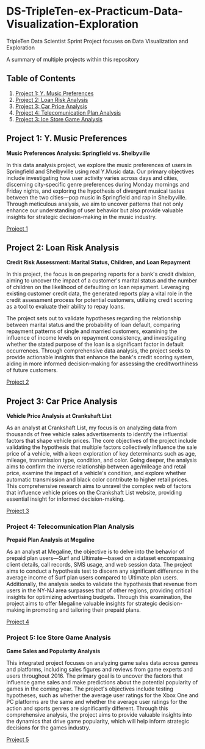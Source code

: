 # DS-TripleTen-ex-Practicum-Data-Visualization-Exploration
TripleTen Data Scientist Sprint Project focuses on Data Visualization and Exploration

A summary of multiple projects within this repository

## Table of Contents

1. [Project 1: Y. Music Preferences](#project-1-Y.%20Music%20Preferences)
2. [Project 2: Loan Risk Analysis](#project-2-project-two-name)
3. [Project 3: Car Price Analysis](#project-3-project-three-name)
4. [Project 4: Telecomunication Plan Analysis](#project-4-project-four-name)
5. [Project 3: Ice Store Game Analysis](#project-5-project-five-name)

## Project 1: Y. Music Preferences

**Music Preferences Analysis: Springfield vs. Shelbyville**

In this data analysis project, we explore the music preferences of users in Springfield and Shelbyville using real Y.Music data. Our primary objectives include investigating how user activity varies across days and cities, discerning city-specific genre preferences during Monday mornings and Friday nights, and exploring the hypothesis of divergent musical tastes between the two cities—pop music in Springfield and rap in Shelbyville. Through meticulous analysis, we aim to uncover patterns that not only enhance our understanding of user behavior but also provide valuable insights for strategic decision-making in the music industry.

[Project 1](./Project%201)

## Project 2: Loan Risk Analysis

**Credit Risk Assessment: Marital Status, Children, and Loan Repayment**

In this project, the focus is on preparing reports for a bank's credit division, aiming to uncover the impact of a customer's marital status and the number of children on the likelihood of defaulting on loan repayment. Leveraging existing customer credit data, the generated reports play a vital role in the credit assessment process for potential customers, utilizing credit scoring as a tool to evaluate their ability to repay loans.

The project sets out to validate hypotheses regarding the relationship between marital status and the probability of loan default, comparing repayment patterns of single and married customers, examining the influence of income levels on repayment consistency, and investigating whether the stated purpose of the loan is a significant factor in default occurrences. Through comprehensive data analysis, the project seeks to provide actionable insights that enhance the bank's credit scoring system, aiding in more informed decision-making for assessing the creditworthiness of future customers.

[Project 2](./Project%202)

## Project 3: Car Price Analysis

**Vehicle Price Analysis at Crankshaft List**

As an analyst at Crankshaft List, my focus is on analyzing data from thousands of free vehicle sales advertisements to identify the influential factors that shape vehicle prices. The core objectives of the project include validating the hypothesis that multiple factors collectively influence the sale price of a vehicle, with a keen exploration of key determinants such as age, mileage, transmission type, condition, and color. Going deeper, the analysis aims to confirm the inverse relationship between age/mileage and retail price, examine the impact of a vehicle's condition, and explore whether automatic transmission and black color contribute to higher retail prices. This comprehensive research aims to unravel the complex web of factors that influence vehicle prices on the Crankshaft List website, providing essential insight for informed decision-making.

[Project 3](./Project%203)

### Project 4: Telecomunication Plan Analysis

**Prepaid Plan Analysis at Megaline**

As an analyst at Megaline, the objective is to delve into the behavior of prepaid plan users—Surf and Ultimate—based on a dataset encompassing client details, call records, SMS usage, and web session data. The project aims to conduct a hypothesis test to discern any significant difference in the average income of Surf plan users compared to Ultimate plan users. Additionally, the analysis seeks to validate the hypothesis that revenue from users in the NY-NJ area surpasses that of other regions, providing critical insights for optimizing advertising budgets. Through this examination, the project aims to offer Megaline valuable insights for strategic decision-making in promoting and tailoring their prepaid plans.

[Project 4](./Project%204)

### Project 5: Ice Store Game Analysis

**Game Sales and Popularity Analysis**

This integrated project focuses on analyzing game sales data across genres and platforms, including sales figures and reviews from game experts and users throughout 2016. The primary goal is to uncover the factors that influence game sales and make predictions about the potential popularity of games in the coming year. The project's objectives include testing hypotheses, such as whether the average user ratings for the Xbox One and PC platforms are the same and whether the average user ratings for the action and sports genres are significantly different. Through this comprehensive analysis, the project aims to provide valuable insights into the dynamics that drive game popularity, which will help inform strategic decisions for the games industry.

[Project 5](./Project%205)
